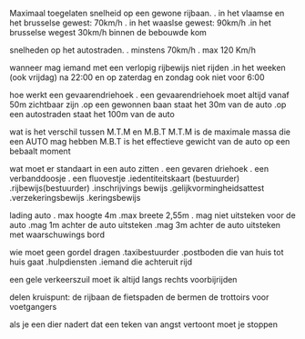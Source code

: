 
Maximaal toegelaten snelheid op een gewone rijbaan.
. in het vlaamse en het brusselse gewest: 70km/h
. in het waaslse gewest: 90km/h
.in het brusselse wegest 30km/h binnen de bebouwde kom

snelheden op het autostraden.
. minstens 70km/h 
. max 120 Km/h

wanneer mag iemand met een verlopig rijbewijs niet rijden
 .in het weeken (ook vrijdag) na 22:00 en op zaterdag en zondag ook niet voor 6:00
 
 hoe werkt een gevaarendriehoek
 . een gevaarendriehoek moet altijd vanaf 50m zichtbaar zijn
 .op een gewonnen baan staat het 30m van de auto
 .op een autostraden staat het 100m van de auto

wat is het verschil tussen M.T.M en M.B.T
M.T.M is de maximale massa die een AUTO mag hebben 
M.B.T is het effectieve gewicht van de auto op een bebaalt moment 

wat moet er standaart in een auto zitten 
. een gevaren driehoek 
. een verbanddoosje 
. een fluovestje
.iedentiteitskaart (bestuurder)
.rijbewijs(bestuurder)
.inschrijvings bewijs
.gelijkvormingheidsattest
.verzekeringsbewijs
.keringsbewijs

lading auto
. max hoogte 4m
.max breete 2,55m
. mag niet uitsteken voor de auto
.mag 1m achter de auto uitsteken
.mag 3m achter de auto uitsteken met waarschuwings bord

wie moet geen gordel dragen 
.taxibestuurder 
.postboden die van huis tot huis gaat 
.hulpdiensten 
.iemand die achteruit rijd

een gele verkeerszuil moet ik altijd langs rechts voorbijrijden

delen kruispunt:
de rijbaan 
de fietspaden
de bermen
de trottoirs voor voetgangers

als je een dier nadert dat een teken van angst vertoont moet je stoppen
